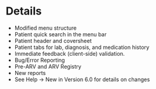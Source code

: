 # Details #

  * Modified menu structure
  * Patient quick search in the menu bar
  * Patient header and coversheet
  * Patient tabs for lab, diagnosis, and medication history
  * Immediate feedback (client-side) validation.
  * Bug/Error Reporting
  * Pre-ARV and ARV Registry
  * New reports
  * See Help -> New in Version 6.0 for details on changes